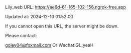 Lily_web URL: https://ae6d-61-165-102-156.ngrok-free.app

Updated at: 2024-12-10 01:52:00

If you cannot open this URL, the server might be down.

Please contact: 

goley04@foxmail.com Or Wechat:GL_yeaH